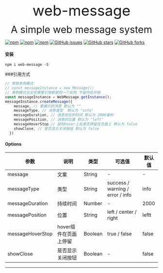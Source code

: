 
<p align="center"><font size="8">web-message </font></p>

<p align="center"><font size="6">A simple web message system</font></p>

[![npm](https://img.shields.io/npm/v/web-message.svg)](https://github.com/xcy960815/web-message)
[![npm](https://img.shields.io/npm/dm/web-message.svg)](https://github.com/xcy960815/web-message)
[![npm](https://img.shields.io/npm/l/web-message.svg)](https://github.com/xcy960815/web-message)
[![GitHub issues](https://img.shields.io/github/issues/xcy960815/web-message.svg)](https://github.com/xcy960815/web-message/issues)
[![GitHub stars](https://img.shields.io/github/stars/xcy960815/web-message.svg?style=social&label=Stars)](https://github.com/xcy960815/web-message)
[![GitHub forks](https://img.shields.io/github/forks/xcy960815/web-message.svg?style=social&label=Fork)](https://github.com/xcy960815/web-message)


#### 安装
```npm
npm i web-message -S
```
###引用方式
```ts
// 常规多例模式
// const messageInstance = new Message();
// 单例模式无论在哪里引用都是同一个实例 节省内存开销
const messageInstance = WebMessage.getInstance();
messageInstance.createMessage({
    message, // 要展示的消息 默认为 ""
    messageType, // 消息类型  默认为 "info"
    messageDuration, // 消息存在的时间 默认为 2000毫秒
    messagePosition, // 消息的位置 默认为 "left"
    messageHoverStop // 鼠标hover上去是否停留在页面上 默认为 false 
    showClose, // 是否显示关闭按钮 默认为 false
  })
```

#### Options
| 参数 | 说明 | 类型 | 可选值 | 默认值 |
| --- | --- | --- | --- | --- |
| message | 文案 | String | - | - |
| messageType | 类型 | String | success / warning / error / info | info |
| messageDuration | 持续时间 | Number | - | 2000 |
| messagePosition | 位置 | String | left / center / right | leftt |
| messageHoverStop | hover组件在页面上停留 | Boolean | true / false | false |
| showClose | 是否显示关闭按钮 | Boolean | - | false |
-----------





